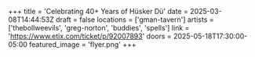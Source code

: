 +++
title = 'Celebrating 40+ Years of Hüsker Dü'
date = 2025-03-08T14:44:53Z
draft = false
locations = ['gman-tavern']
artists = ['thebollweevils', 'greg-norton', 'buddies', 'spells']
link = 'https://www.etix.com/ticket/p/92007893'
doors = 2025-05-18T17:30:00-05:00
featured_image = 'flyer.png'
+++
